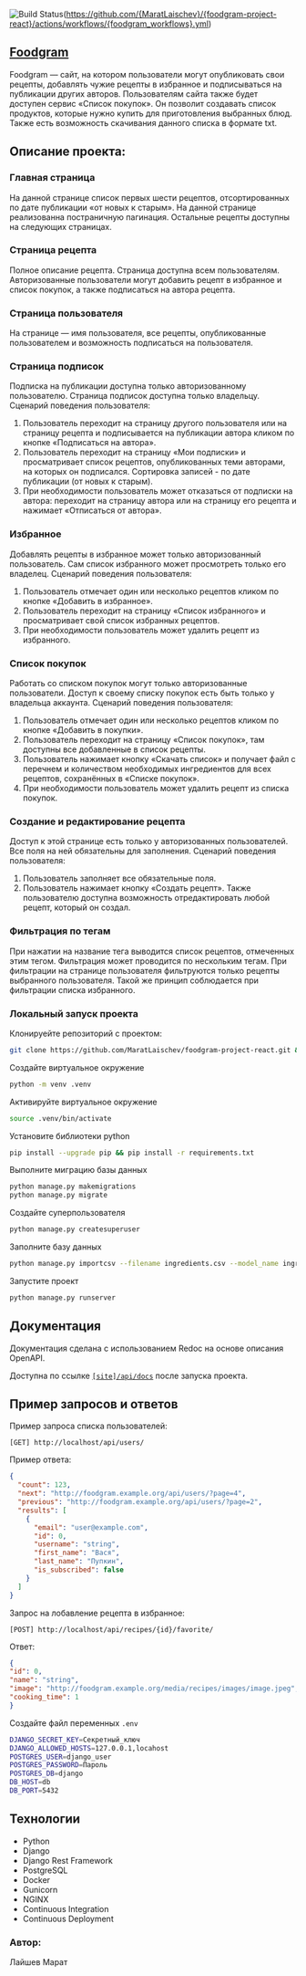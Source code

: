 ![Build Status](https://github.com/{MaratLaischev}/{foodgram-project-react}/workflows/{Main%20foodgram%20workflow}/badge.svg)(https://github.com/{MaratLaischev}/{foodgram-project-react}/actions/workflows/{foodgram_workflows}.yml)

## [Foodgram](http://158.160.65.47/recipes)

Foodgram — сайт, на котором пользователи могут опубликовать свои рецепты, добавлять чужие рецепты в избранное и подписываться на публикации других авторов. 
Пользователям сайта также будет доступен сервис «Список покупок». Он позволит создавать список продуктов, которые нужно купить для приготовления выбранных блюд. Также есть возможность скачивания данного списка в формате txt.

## Описание проекта:

### Главная страница

На данной странице список первых шести рецептов, отсортированных по дате публикации «от новых к старым». На данной странице реализованна постраничную пагинация. Остальные рецепты доступны на следующих страницах.
 
### Страница рецепта

Полное описание рецепта. Страница доступна всем пользователям. Авторизованные пользователи могут добавить рецепт в избранное и список покупок, а также подписаться на автора рецепта.

### Страница пользователя

На странице — имя пользователя, все рецепты, опубликованные пользователем и возможность подписаться на пользователя.

### Страница подписок

Подписка на публикации доступна только авторизованному пользователю. Страница подписок доступна только владельцу.
Сценарий поведения пользователя:
1. Пользователь переходит на страницу другого пользователя или на страницу рецепта и подписывается на публикации автора кликом по кнопке «Подписаться на автора».
2. Пользователь переходит на страницу «Мои подписки» и просматривает
список рецептов, опубликованных теми авторами, на которых он подписался. Сортировка записей - по дате публикации (от новых к старым). 
3. При необходимости пользователь может отказаться от подписки на автора: переходит на страницу автора или на страницу его рецепта и нажимает «Отписаться от автора».

### Избранное

Добавлять рецепты в избранное может только авторизованный пользователь. Сам список избранного может просмотреть только его владелец.
Сценарий поведения пользователя:
1. Пользователь отмечает один или несколько рецептов кликом по кнопке «Добавить в избранное».
2. Пользователь переходит на страницу «Список избранного» и просматривает свой список избранных рецептов.
3. При необходимости пользователь может удалить рецепт из избранного.

### Список покупок

Работать со списком покупок могут только авторизованные пользователи. Доступ к своему списку покупок есть быть только у владельца аккаунта.
Сценарий поведения пользователя:
1. Пользователь отмечает один или несколько рецептов кликом по кнопке «Добавить в покупки».
2. Пользователь переходит на страницу «Список покупок», там доступны все добавленные в список рецепты. 
3. Пользователь нажимает кнопку «Скачать список» и получает файл с перечнем и количеством необходимых ингредиентов для всех рецептов, сохранённых в «Списке покупок».
4. При необходимости пользователь может удалить рецепт из списка покупок.

### Создание и редактирование рецепта

Доступ к этой странице есть только у авторизованных пользователей. Все поля на ней обязательны для заполнения. 
Сценарий поведения пользователя:
1. Пользователь заполняет все обязательные поля.
2. Пользователь нажимает кнопку «Создать рецепт».
Также пользователю доступна возможность отредактировать любой рецепт, который он создал.

### Фильтрация по тегам

При нажатии на название тега выводится список рецептов, отмеченных этим тегом. Фильтрация может проводится по нескольким тегам. 
При фильтрации на странице пользователя фильтруются только рецепты выбранного пользователя. 
Такой же принцип соблюдается при фильтрации списка избранного.


### Локальный запуск проекта
Клонируейте репозиторий с проектом:
```bash
git clone https://github.com/MaratLaischev/foodgram-project-react.git && cd foodgram-project-react
```

Создайте виртуальное окружение

```bash
python -m venv .venv
```

Активируйте виртуальное окружение

```bash
source .venv/bin/activate
```

Установите библиотеки python

```bash
pip install --upgrade pip && pip install -r requirements.txt
```

Выполните миграцию базы данных

```bash
python manage.py makemigrations
python manage.py migrate
```

Создайте суперпользователя

```bash
python manage.py createsuperuser
```

Заполните базу данных

```bash
python manage.py importcsv --filename ingredients.csv --model_name ingredient --app_name ingredient
```

Запустите проект

```bash
python manage.py runserver
```


## Документация
Документация сделана с использованием Redoc на основе описания OpenAPI.

Доступна по ссылке [`[site]/api/docs`](http://158.160.65.47/api/docs/) после запуска проекта.

## Пример запросов и ответов
Пример запроса списка пользователей:
```
[GET] http://localhost/api/users/
```

Пример ответа:
```json
{
  "count": 123,
  "next": "http://foodgram.example.org/api/users/?page=4",
  "previous": "http://foodgram.example.org/api/users/?page=2",
  "results": [
    {
      "email": "user@example.com",
      "id": 0,
      "username": "string",
      "first_name": "Вася",
      "last_name": "Пупкин",
      "is_subscribed": false
    }
  ]
}
```

Запрос на лобавление рецепта в избранное:
```
[POST] http://localhost/api/recipes/{id}/favorite/
```

Ответ:
```json
{
"id": 0,
"name": "string",
"image": "http://foodgram.example.org/media/recipes/images/image.jpeg",
"cooking_time": 1
}
```
Создайте файл переменных `.env`
```bash
DJANGO_SECRET_KEY=Секретный_ключ
DJANGO_ALLOWED_HOSTS=127.0.0.1,locahost
POSTGRES_USER=django_user
POSTGRES_PASSWORD=Пароль
POSTGRES_DB=django
DB_HOST=db
DB_PORT=5432
```

## Технологии

- Python
- Django
- Django Rest Framework
- PostgreSQL
- Docker
- Gunicorn
- NGINX
- Continuous Integration
- Continuous Deployment

### Автор:

Лайшев Марат
